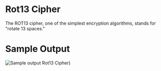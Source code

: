 Rot13 Cipher
========================================================

The ROT13 cipher, one of the simplest encryption algorithms, stands for "rotate 13 spaces."

Sample Output
========================================================

![Sample output Rot13 Cipher)](https://github.com/nihathalici/The-Big-Book-of-Small-Python-Projects/blob/main/C61-Project-61-Rot13-Cipher/rot13cipher_sample_output.PNG)
